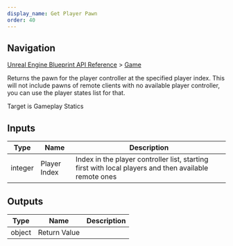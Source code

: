 ```yaml
---
display_name: Get Player Pawn
order: 40
---
```

## Navigation

[Unreal Engine Blueprint API Reference](https://dev.epicgames.com/documentation/en-us/unreal-engine/BlueprintAPI) > [Game](https://dev.epicgames.com/documentation/en-us/unreal-engine/BlueprintAPI/Game)

Returns the pawn for the player controller at the specified player index.
This will not include pawns of remote clients with no available player controller, you can use the player states list for that.

Target is Gameplay Statics

## Inputs

| Type | Name | Description |
| --- | --- | --- |
| integer | Player Index | Index in the player controller list, starting first with local players and then available remote ones |

## Outputs

| Type | Name | Description |
| --- | --- | --- |
| object | Return Value |  |
